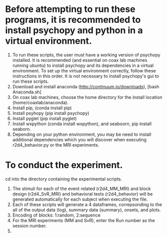 # Before attempting to run these programs, it is recommended to install psychopy and python in a virtual environment. 
1. To run these scripts, the user must have a working version of psychopy installed. It is recommended (and essential on coax lab machines running ubuntu) to install psychopy and its dependencies in a virtual environment. To set up the virtual environment correctly, follow these instructions in this order. It is not necessary to install psychopy's gui to run these scripts.
2. Download and install anaconda (http://continuum.io/downloads), [bash Anaconda.sh]
3. On coax lab machines, choose the home directory for the install location (home/coaxlab/anaconda). 
4. Install pip, (conda install pip)
5. Install psyhopy (pip install psychopy) 
6. Install pyglet (pip install pyglet)
7. Install wxpython (conda install wxpython), and seaboorn, pip install seaborn. 
8. Depending on your python environment, you may be need to install additional dependencies which you will discover when executing r2d4_behavior.py or the MRI experiments.

# To conduct the experiment. 
cd into the directory containing the experimental scripts. 
1. The stimuli for each of the event related (r2d4_MM_MRI) and block design (r2d4_SvR_MRI) and behavioral tests (r2d4_behavior) will be generated automatically for each subject when executing the file. 
2. Each of these scripts will generate a 4 dataframes, correpsonding to the all of the output data (log), summary data (summary), onsets, and plots.  
2. Encoding of blocks: 1:random, 2:sequence
4. For the MRI experiments (MM and SvR), enter the Run number as the session number. 
5. 

